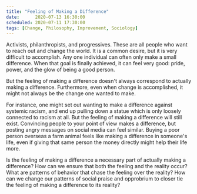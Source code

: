 ```yaml
---
title: "Feeling of Making a Difference"
date:      2020-07-13 16:30:00
scheduled: 2020-07-11 17:30:00
tags: [Change, Philosophy, Improvement, Sociology]
---
```

Activists, philanthropists, and progressives. These are all people who want to reach out and change the world. It is a common desire, but it is very difficult to accomplish. Any one individual can often only make a small difference. When that goal is finally achieved, it can feel very good: pride, power, and the glow of being a good person.

But the feeling of making a difference doesn't always correspond to actually making a difference. Furthermore, even when change is accomplished, it might not always be the change one wanted to make.

For instance, one might set out wanting to make a difference against systemic racism, and end up pulling down a statue which is only loosely connected to racism at all. But the feeling of making a difference will still exist. Convincing people to your point of view makes a difference, but posting angry messages on social media can feel similar. Buying a poor person overseas a farm animal feels like making a difference in someone's life, even if giving that same person the money directly might help their life more.

Is the feeling of making a difference a necessary part of actually making a difference? How can we ensure that both the feeling and the reality occur? What are patterns of behavior that chase the feeling over the reality? How can we change our patterns of social praise and opprobrium to closer tie the feeling of making a difference to its reality?
